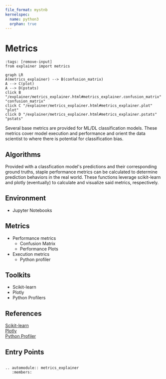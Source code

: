 ```yaml
---
file_format: mystnb 
kernelspec:
  name: python3
  orphan: true
---
```

# Metrics
 
```{code-cell} python3
:tags: [remove-input]
from explainer import metrics
```

```{mermaid}
graph LR
A(metrics_explainer) --> B(confusion_matrix)
A --> C(plot)
A --> D(pstats)
click B "/explainer/metrics_explainer.html#metrics_explainer.confusion_matrix" "confusion_matrix"
click C "/explainer/metrics_explainer.html#metrics_explainer.plot" "plot"
click D "/explainer/metrics_explainer.html#metrics_explainer.pstats" "pstats"
```

Several base metrics are provided for ML/DL classification models. These metrics cover model execution and performance and orient the data scientist to where there is potential for classification bias. 

## Algorithms
Provided with a classfication model's predictions and their corresponding ground truths, staple performance metrics can be calculated to determine prediction behaviors in the real world. These functions leverage scikit-learn and plotly (eventually) to calculate and visualize said metrics, respectively.

## Environment
- Jupyter Notebooks

## Metrics
- Performance metrics
  - Confusion Matrix
  - Performance Plots
- Execution metrics
  - Python profiler

## Toolkits
- Scikit-learn
- Plotly
- Python Profilers

## References

[Scikit-learn](https://github.com/scikit-learn/scikit-learn)\
[Plotly](https://github.com/plotly)\
[Python Profiler](https://github.com/python/cpython/blob/main/Lib/cProfile.py)

## Entry Points

```{eval-rst}

.. automodule:: metrics_explainer
   :members:

```

